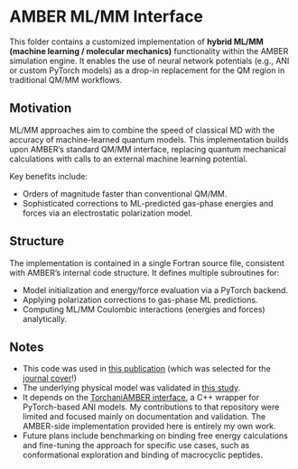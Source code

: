 # AMBER ML/MM Interface

This folder contains a customized implementation of **hybrid ML/MM (machine learning / molecular mechanics)** functionality within the AMBER simulation engine. It enables the use of neural network potentials (e.g., ANI or custom PyTorch models) as a drop-in replacement for the QM region in traditional QM/MM workflows.

## Motivation

ML/MM approaches aim to combine the speed of classical MD with the accuracy of machine-learned quantum models. This implementation builds upon AMBER’s standard QM/MM interface, replacing quantum mechanical calculations with calls to an external machine learning potential.

Key benefits include:
- Orders of magnitude faster than conventional QM/MM.
- Sophisticated corrections to ML-predicted gas-phase energies and forces via an electrostatic polarization model.

## Structure

The implementation is contained in a single Fortran source file, consistent with AMBER’s internal code structure. It defines multiple subroutines for:
- Model initialization and energy/force evaluation via a PyTorch backend.
- Applying polarization corrections to gas-phase ML predictions.
- Computing ML/MM Coulombic interactions (energies and forces) analytically.

## Notes

- This code was used in [this publication](https://pubs.acs.org/doi/abs/10.1021/acs.jctc.4c01792) (which was selected for the [journal cover](https://pubs.acs.org/toc/jctcce/21/10)!)
- The underlying physical model was validated in [this study](https://pubs.acs.org/doi/abs/10.1021/acs.jcim.4c00478).
- It depends on the [TorchaniAMBER interface](https://github.com/roitberg-group/torchani-amber), a C++ wrapper for PyTorch-based ANI models. My contributions to that repository were limited and focused mainly on documentation and validation. The AMBER-side implementation provided here is entirely my own work.
- Future plans include benchmarking on binding free energy calculations and fine-tuning the approach for specific use cases, such as conformational exploration and binding of macrocyclic peptides.

